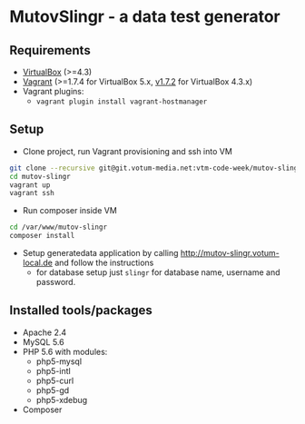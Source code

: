 
# MutovSlingr - a data test generator

## Requirements

* [VirtualBox](https://www.virtualbox.org/wiki/Downloads) (>=4.3)
* [Vagrant](https://www.vagrantup.com/downloads.html) (>=1.7.4 for VirtualBox 5.x, [v1.7.2](https://www.vagrantup.com/download-archive/v1.7.2.html) for VirtualBox 4.3.x)
* Vagrant plugins:
  * `vagrant plugin install vagrant-hostmanager`

## Setup

- Clone project, run Vagrant provisioning and ssh into VM
```bash
git clone --recursive git@git.votum-media.net:vtm-code-week/mutov-slingr.git
cd mutov-slingr
vagrant up
vagrant ssh
```
- Run composer inside VM
```bash
cd /var/www/mutov-slingr
composer install
```
- Setup generatedata application by calling http://mutov-slingr.votum-local.de and follow the instructions
  - for database setup just `slingr` for database name, username and password.

## Installed tools/packages
- Apache 2.4
- MySQL 5.6
- PHP 5.6 with modules: 
  - php5-mysql 
  - php5-intl 
  - php5-curl 
  - php5-gd 
  - php5-xdebug 
- Composer
